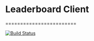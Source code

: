 # Leaderboard Client
========================

[![Build Status](https://secure.travis-ci.org/ftob/php-leaderboard-bundle.svg?branch=master)](http://travis-ci.org/ftob/php-leaderboard-bundle)